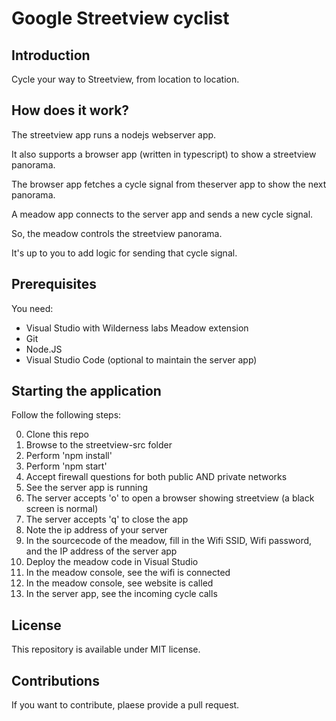 # Google Streetview cyclist

## Introduction

Cycle your way to Streetview, from location to location. 

## How does it work?

The streetview app runs a nodejs webserver app.

It also supports a browser app (written in typescript) to show a streetview panorama.

The browser app fetches a cycle signal from theserver app to show the next panorama.

A meadow app connects to the server app and sends a new cycle signal.

So, the meadow controls the streetview panorama.

It's up to you to add logic for sending that cycle signal.

## Prerequisites

You need:

- Visual Studio with Wilderness labs Meadow extension 
- Git
- Node.JS
- Visual Studio Code (optional to maintain the server app)

## Starting the application

Follow the following steps:

0. Clone this repo
1. Browse to the streetview-src folder
2. Perform 'npm install'
3. Perform 'npm start'
4. Accept firewall questions for both public AND private networks
5. See the server app is running
6. The server accepts 'o' to open a browser showing streetview (a black screen is normal)
7. The server accepts 'q' to close the app
8. Note the ip address of your server
9. In the sourcecode of the meadow, fill in the Wifi SSID, Wifi password, and the IP address of the server app
10. Deploy the meadow code in Visual Studio
11. In the meadow console, see the wifi is connected
12. In the meadow console, see website is called
13. In the server app, see the incoming cycle calls

## License

This repository is available under MIT license.

## Contributions

If you want to contribute, plaese provide a pull request.

